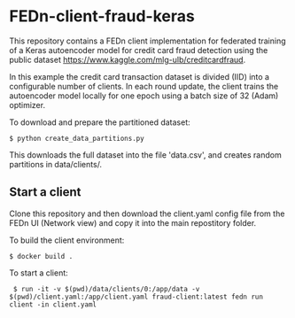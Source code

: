# FEDn-client-fraud-keras

This repository contains a FEDn client implementation for federated training of a Keras autoencoder model for 
credit card fraud detection using the public dataset https://www.kaggle.com/mlg-ulb/creditcardfraud.  

In this example the credit card transaction dataset is divided (IID) into a configurable number of clients. 
In each round update, the client trains the autoencoder model locally for one epoch using a batch size of 32 (Adam) 
optimizer.

To download and prepare the partitioned dataset:

    $ python create_data_partitions.py 
    
This downloads the full dataset into the file 'data.csv', and creates random partitions in data/clients/.

## Start a client 

Clone this repository and then download the client.yaml config file from the FEDn UI (Network view) and copy it into the main repostitory folder. 

To build the client environment: 
    
    $ docker build . 
    
To start a client: 

     $ run -it -v $(pwd)/data/clients/0:/app/data -v $(pwd)/client.yaml:/app/client.yaml fraud-client:latest fedn run client -in client.yaml
